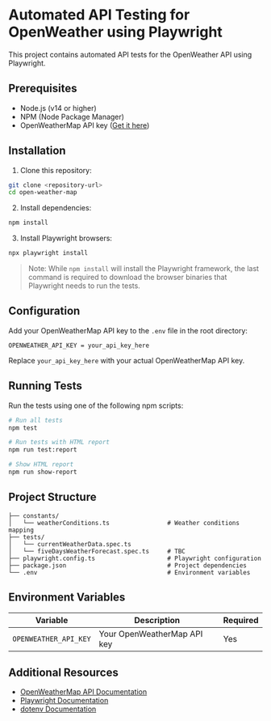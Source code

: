 # Automated API Testing for OpenWeather using Playwright

This project contains automated API tests for the OpenWeather API using Playwright.

## Prerequisites

- Node.js (v14 or higher)
- NPM (Node Package Manager)
- OpenWeatherMap API key ([Get it here](https://openweathermap.org/api))

## Installation

1. Clone this repository:
```bash
git clone <repository-url>
cd open-weather-map
```

2. Install dependencies:
```bash
npm install
```

3. Install Playwright browsers:
```bash
npx playwright install
```

> Note: While `npm install` will install the Playwright framework, the last command is required to download the browser binaries that Playwright needs to run the tests.

## Configuration

Add your OpenWeatherMap API key to the `.env` file in the root directory:
```
OPENWEATHER_API_KEY = your_api_key_here
```

Replace `your_api_key_here` with your actual OpenWeatherMap API key.

## Running Tests

Run the tests using one of the following npm scripts:

```bash
# Run all tests
npm test

# Run tests with HTML report
npm run test:report

# Show HTML report
npm run show-report
```

## Project Structure

```
├── constants/
│   └── weatherConditions.ts                # Weather conditions mapping
├── tests/
│   └── currentWeatherData.spec.ts    
│   └── fiveDaysWeatherForecast.spec.ts     # TBC 
├── playwright.config.ts                    # Playwright configuration
├── package.json                            # Project dependencies
└── .env                                    # Environment variables
```

## Environment Variables

| Variable | Description | Required |
|----------|-------------|----------|
| `OPENWEATHER_API_KEY` | Your OpenWeatherMap API key | Yes |

## Additional Resources

- [OpenWeatherMap API Documentation](https://openweathermap.org/current)
- [Playwright Documentation](https://playwright.dev)
- [dotenv Documentation](https://github.com/motdotla/dotenv)
